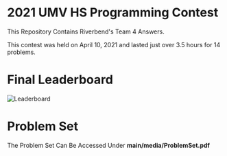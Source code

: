# 2021 UMV HS Programming Contest
This Repository Contains Riverbend's Team 4 Answers.

This contest was held on April 10, 2021 and lasted just over 3.5 hours for 14 problems. 

# Final Leaderboard
![Leaderboard](https://github.com/GabrielHogan/2021-UMW-HS-Programming-Contest/blob/main/media/FinalLeaderboard.png)

# Problem Set
The Problem Set Can Be Accessed Under **main/media/ProblemSet.pdf**

